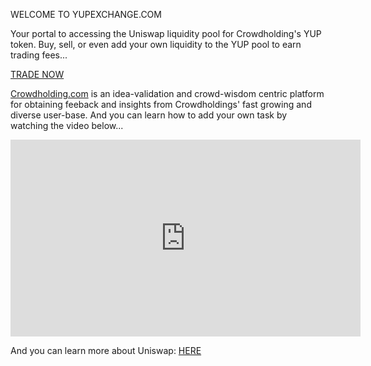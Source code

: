 
  WELCOME TO YUPEXCHANGE.COM

Your portal to accessing the Uniswap liquidity pool for Crowdholding's YUP token.  Buy, sell, or even add your own liquidity to the YUP pool to earn trading fees...

[TRADE NOW](https://uniswap.exchange/swap/0xd9a12cde03a86e800496469858de8581d3a5353d)
  
[Crowdholding.com](https://www.crowdholding.com) is an idea-validation and crowd-wisdom centric platform for obtaining feeback and insights from Crowdholdings' fast growing and diverse user-base.  And you can learn how to add your own task by watching the video below... 

<iframe width="560" height="315" src="https://www.youtube.com/embed/jMsWxd6XTWE" frameborder="0" allow="accelerometer; autoplay; encrypted-media; gyroscope; picture-in-picture" allowfullscreen></iframe>

<br/>

And you can learn more about Uniswap: [HERE](https://docs.uniswap.io/)

